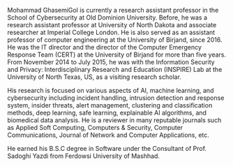 Mohammad GhasemiGol is currently a research assistant professor in the School of Cybersecurity at Old Dominion University. Before, he was a research assistant professor at University of North Dakota and associate researcher at Imperial College London. He is also served as an assistant professor of computer engineering at the University of Birjand, since 2016. He was the IT director and the director of the Computer Emergency Response Team (CERT) at the University of Birjand for more than five years. From November 2014 to July 2015, he was with the Information Security and Privacy: Interdisciplinary Research and Education (INSPIRE) Lab at the University of North Texas, US, as a visiting research scholar.

His research is focused on various aspects of AI, machine learning, and cybersecurity including incident handling, intrusion detection and response system, insider threats, alert management, clustering and classification methods, deep learning, safe learning, explainable AI algorithms, and biomedical data analysis. He is a reviewer in many reputable journals such as Applied Soft Computing, Computers & Security, Computer Communications, Journal of Network and Computer Applications, etc.

He earned his B.S.C degree in Software under the Consultant of Prof. Sadoghi Yazdi from Ferdowsi University of Mashhad.